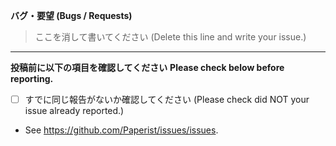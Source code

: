 **バグ・要望 (Bugs / Requests)**

> ここを消して書いてください (Delete this line and write your issue.)

----------

**投稿前に以下の項目を確認してください**
**Please check below before reporting.**

- [ ] すでに同じ報告がないか確認してください (Please check did NOT your issue already reported.)
 - See https://github.com/Paperist/issues/issues.
